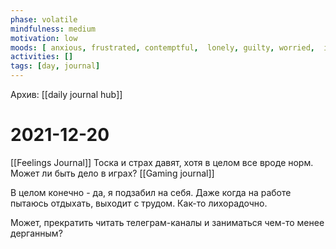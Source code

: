 ```yaml
---
phase: volatile
mindfulness: medium
motivation: low
moods: [ anxious, frustrated, contemptful,  lonely, guilty, worried,  insecure, shameful,]
activities: []
tags: [day, journal]
---
```

Архив: [[daily journal hub]]
# 2021-12-20
[[Feelings Journal]]
Тоска и страх давят, хотя в целом все вроде норм.
Может ли быть дело в играх? [[Gaming journal]]

В целом конечно - да, я подзабил на себя. Даже когда на работе пытаюсь отдыхать, выходит с трудом. Как-то лихорадочно.

Может, прекратить читать телеграм-каналы и заниматься чем-то менее дерганным?